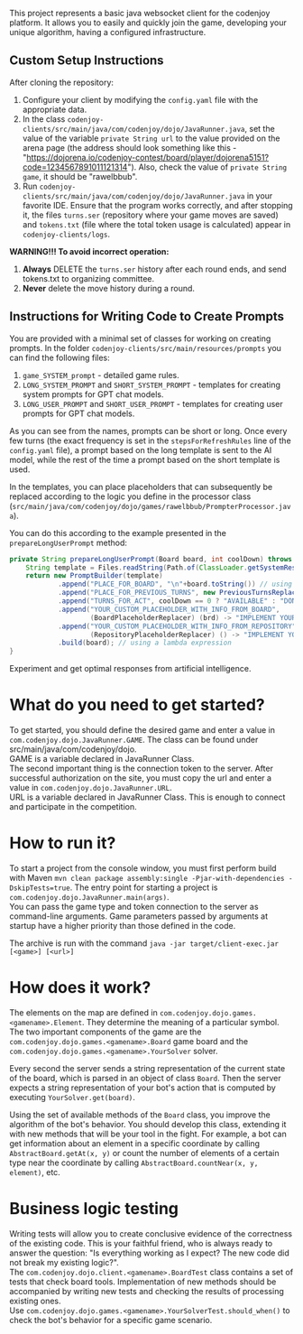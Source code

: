 This project represents a basic java websocket client for the codenjoy platform.
It allows you to easily and quickly join the game, developing your unique algorithm, having a configured infrastructure.

## Custom Setup Instructions

After cloning the repository:

1. Configure your client by modifying the `config.yaml` file with the appropriate data.
2. In the class `codenjoy-clients/src/main/java/com/codenjoy/dojo/JavaRunner.java`, set the value of the variable `private String url` to the value provided on the arena page (the address should look something like this - "https://dojorena.io/codenjoy-contest/board/player/dojorena5151?code=1234567891011121314"). Also, check the value of `private String game`, it should be "rawelbbub".
3. Run `codenjoy-clients/src/main/java/com/codenjoy/dojo/JavaRunner.java` in your favorite IDE. Ensure that the program works correctly, and after stopping it, the files `turns.ser` (repository where your game moves are saved) and `tokens.txt` (file where the total token usage is calculated) appear in `codenjoy-clients/logs`.

**WARNING!!! To avoid incorrect operation:**
1. **Always** DELETE the `turns.ser` history after each round ends, and send tokens.txt to organizing committee.
2. **Never** delete the move history during a round.

## Instructions for Writing Code to Create Prompts

You are provided with a minimal set of classes for working on creating prompts. In the folder `codenjoy-clients/src/main/resources/prompts` you can find the following files:
1. `game_SYSTEM_prompt` - detailed game rules.
2. `LONG_SYSTEM_PROMPT` and `SHORT_SYSTEM_PROMPT` - templates for creating system prompts for GPT chat models.
3. `LONG_USER_PROMPT` and `SHORT_USER_PROMPT` - templates for creating user prompts for GPT chat models.

As you can see from the names, prompts can be short or long. Once every few turns (the exact frequency is set in the `stepsForRefreshRules` line of the `config.yaml` file), a prompt based on the long template is sent to the AI model, while the rest of the time a prompt based on the short template is used.

In the templates, you can place placeholders that can subsequently be replaced according to the logic you define in the processor class (`src/main/java/com/codenjoy/dojo/games/rawelbbub/PrompterProcessor.java`).

You can do this according to the example presented in the `prepareLongUserPrompt` method:

```java
private String prepareLongUserPrompt(Board board, int coolDown) throws URISyntaxException, IOException {
    String template = Files.readString(Path.of(ClassLoader.getSystemResource("prompts/LONG_USER_PROMPT").toURI()));
    return new PromptBuilder(template)
            .append("PLACE_FOR_BOARD", "\n"+board.toString()) // using simple logic
            .append("PLACE_FOR_PREVIOUS_TURNS", new PreviousTurnsReplacer()) // creating your custom class implementing the RepositoryPlaceholderReplacer interface
            .append("TURNS_FOR_ACT", coolDown == 0 ? "AVAILABLE" : "DONT SHOOT, it will be available in " + coolDown + " turns") // manually inserting text
            .append("YOUR_CUSTOM_PLACEHOLDER_WITH_INFO_FROM_BOARD", 
                    (BoardPlaceholderReplacer) (brd) -> "IMPLEMENT YOUR LOGIC HERE") // using a lambda expression
            .append("YOUR_CUSTOM_PLACEHOLDER_WITH_INFO_FROM_REPOSITORY",
                    (RepositoryPlaceholderReplacer) () -> "IMPLEMENT YOUR LOGIC HERE")
            .build(board); // using a lambda expression
}
```
Experiment and get optimal responses from artificial intelligence.

# What do you need to get started?
To get started, you should define the desired game and enter a value in `com.codenjoy.dojo.JavaRunner.GAME`. The class can be found under src/main/java/com/codenjoy/dojo. \
GAME is a variable declared in JavaRunner Class.\
The second important thing is the connection token to the server. After successful authorization on the site, you must copy the url
and enter a value in `com.codenjoy.dojo.JavaRunner.URL`. \
URL is a variable declared in JavaRunner Class.
This is enough to connect and participate in the competition.

# How to run it?
To start a project from the console window, you must first perform build with Maven `mvn clean package assembly:single -Pjar-with-dependencies -DskipTests=true`.
The entry point for starting a project is `com.codenjoy.dojo.JavaRunner.main(args)`. \
You can pass the game type and token connection to the server as command-line arguments.
Game parameters passed by arguments at startup have a higher priority than those defined in the code.

The archive is run with the command `java -jar target/client-exec.jar [<game>] [<url>]`

# How does it work?
The elements on the map are defined in `com.codenjoy.dojo.games.<gamename>.Element`. They determine the meaning of a particular symbol.
The two important components of the game are the `com.codenjoy.dojo.games.<gamename>.Board` game board 
and the `com.codenjoy.dojo.games.<gamename>.YourSolver` solver.

Every second the server sends a string representation of the current state of the board, which is parsed in an object of class `Board`.
Then the server expects a string representation of your bot's action that is computed by executing `YourSolver.get(board)`.

Using the set of available methods of the `Board` class, you improve the algorithm of the bot's behavior.
You should develop this class, extending it with new methods that will be your tool in the fight.
For example, a bot can get information about an element in a specific coordinate by calling `AbstractBoard.getAt(x, y)`
or count the number of elements of a certain type near the coordinate by calling `AbstractBoard.countNear(x, y, element)`, etc.

# Business logic testing
Writing tests will allow you to create conclusive evidence of the correctness of the existing code.
This is your faithful friend, who is always ready to answer the question: "Is everything working as I expect? The new code did not break my existing logic?". \
The `com.codenjoy.dojo.client.<gamename>.BoardTest` class contains a set of tests that check board tools.
Implementation of new methods should be accompanied by writing new tests and checking the results of processing existing ones. \
Use `com.codenjoy.dojo.games.<gamename>.YourSolverTest.should_when()` to check the bot's behavior for a specific game scenario.